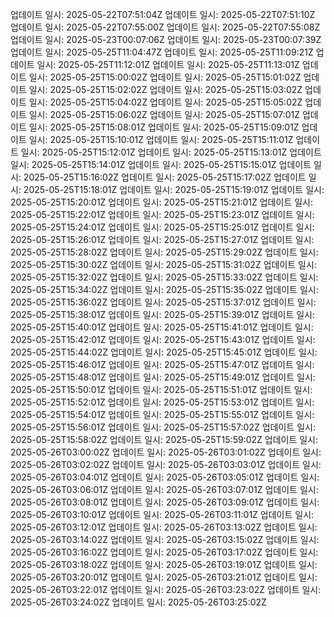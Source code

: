 
업데이트 일시: 2025-05-22T07:51:04Z
업데이트 일시: 2025-05-22T07:51:10Z
업데이트 일시: 2025-05-22T07:55:00Z
업데이트 일시: 2025-05-22T07:55:08Z
업데이트 일시: 2025-05-23T00:07:06Z
업데이트 일시: 2025-05-23T00:07:39Z
업데이트 일시: 2025-05-25T11:04:47Z
업데이트 일시: 2025-05-25T11:09:21Z
업데이트 일시: 2025-05-25T11:12:01Z
업데이트 일시: 2025-05-25T11:13:01Z
업데이트 일시: 2025-05-25T15:00:02Z
업데이트 일시: 2025-05-25T15:01:02Z
업데이트 일시: 2025-05-25T15:02:02Z
업데이트 일시: 2025-05-25T15:03:02Z
업데이트 일시: 2025-05-25T15:04:02Z
업데이트 일시: 2025-05-25T15:05:02Z
업데이트 일시: 2025-05-25T15:06:02Z
업데이트 일시: 2025-05-25T15:07:01Z
업데이트 일시: 2025-05-25T15:08:01Z
업데이트 일시: 2025-05-25T15:09:01Z
업데이트 일시: 2025-05-25T15:10:01Z
업데이트 일시: 2025-05-25T15:11:01Z
업데이트 일시: 2025-05-25T15:12:01Z
업데이트 일시: 2025-05-25T15:13:01Z
업데이트 일시: 2025-05-25T15:14:01Z
업데이트 일시: 2025-05-25T15:15:01Z
업데이트 일시: 2025-05-25T15:16:02Z
업데이트 일시: 2025-05-25T15:17:02Z
업데이트 일시: 2025-05-25T15:18:01Z
업데이트 일시: 2025-05-25T15:19:01Z
업데이트 일시: 2025-05-25T15:20:01Z
업데이트 일시: 2025-05-25T15:21:01Z
업데이트 일시: 2025-05-25T15:22:01Z
업데이트 일시: 2025-05-25T15:23:01Z
업데이트 일시: 2025-05-25T15:24:01Z
업데이트 일시: 2025-05-25T15:25:01Z
업데이트 일시: 2025-05-25T15:26:01Z
업데이트 일시: 2025-05-25T15:27:01Z
업데이트 일시: 2025-05-25T15:28:02Z
업데이트 일시: 2025-05-25T15:29:02Z
업데이트 일시: 2025-05-25T15:30:02Z
업데이트 일시: 2025-05-25T15:31:02Z
업데이트 일시: 2025-05-25T15:32:02Z
업데이트 일시: 2025-05-25T15:33:02Z
업데이트 일시: 2025-05-25T15:34:02Z
업데이트 일시: 2025-05-25T15:35:02Z
업데이트 일시: 2025-05-25T15:36:02Z
업데이트 일시: 2025-05-25T15:37:01Z
업데이트 일시: 2025-05-25T15:38:01Z
업데이트 일시: 2025-05-25T15:39:01Z
업데이트 일시: 2025-05-25T15:40:01Z
업데이트 일시: 2025-05-25T15:41:01Z
업데이트 일시: 2025-05-25T15:42:01Z
업데이트 일시: 2025-05-25T15:43:01Z
업데이트 일시: 2025-05-25T15:44:02Z
업데이트 일시: 2025-05-25T15:45:01Z
업데이트 일시: 2025-05-25T15:46:01Z
업데이트 일시: 2025-05-25T15:47:01Z
업데이트 일시: 2025-05-25T15:48:01Z
업데이트 일시: 2025-05-25T15:49:01Z
업데이트 일시: 2025-05-25T15:50:01Z
업데이트 일시: 2025-05-25T15:51:01Z
업데이트 일시: 2025-05-25T15:52:01Z
업데이트 일시: 2025-05-25T15:53:01Z
업데이트 일시: 2025-05-25T15:54:01Z
업데이트 일시: 2025-05-25T15:55:01Z
업데이트 일시: 2025-05-25T15:56:01Z
업데이트 일시: 2025-05-25T15:57:02Z
업데이트 일시: 2025-05-25T15:58:02Z
업데이트 일시: 2025-05-25T15:59:02Z
업데이트 일시: 2025-05-26T03:00:02Z
업데이트 일시: 2025-05-26T03:01:02Z
업데이트 일시: 2025-05-26T03:02:02Z
업데이트 일시: 2025-05-26T03:03:01Z
업데이트 일시: 2025-05-26T03:04:01Z
업데이트 일시: 2025-05-26T03:05:01Z
업데이트 일시: 2025-05-26T03:06:01Z
업데이트 일시: 2025-05-26T03:07:01Z
업데이트 일시: 2025-05-26T03:08:01Z
업데이트 일시: 2025-05-26T03:09:01Z
업데이트 일시: 2025-05-26T03:10:01Z
업데이트 일시: 2025-05-26T03:11:01Z
업데이트 일시: 2025-05-26T03:12:01Z
업데이트 일시: 2025-05-26T03:13:02Z
업데이트 일시: 2025-05-26T03:14:02Z
업데이트 일시: 2025-05-26T03:15:02Z
업데이트 일시: 2025-05-26T03:16:02Z
업데이트 일시: 2025-05-26T03:17:02Z
업데이트 일시: 2025-05-26T03:18:02Z
업데이트 일시: 2025-05-26T03:19:01Z
업데이트 일시: 2025-05-26T03:20:01Z
업데이트 일시: 2025-05-26T03:21:01Z
업데이트 일시: 2025-05-26T03:22:01Z
업데이트 일시: 2025-05-26T03:23:02Z
업데이트 일시: 2025-05-26T03:24:02Z
업데이트 일시: 2025-05-26T03:25:02Z
